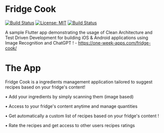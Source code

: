 # Fridge Cook


[![Build Status](https://camo.githubusercontent.com/474a2feaf657f12a6d2f1109a07886ba92fe3d31/68747470733a2f2f696d672e736869656c64732e696f2f62616467652f6275696c642d70617373696e672d627269676874677265656e2e737667)](#)
[![License: MIT](https://img.shields.io/badge/License-MIT-yellow.svg)](https://opensource.org/licenses/MIT)
[![Build Status](https://app.bitrise.io/app/9d89a666389e07e5/status.svg?token=tp64fbpPhzqyUebKWO3QiA&branch=master)](https://app.bitrise.io/app/9d89a666389e07e5)


A sample Flutter app demonstrating the usage of Clean Architecture and Test Driven Development for building iOS & Android applications using Image Recognition and ChatGPT ! - https://one-week-apps.com/fridge-cook/

# The App
Fridge Cook is a ingredients management application tailored to suggest recipes based on your fridge's content!  
 
• Add your ingredients by simply scanning them (image based)

• Access to your fridge's content anytime and manage quantities

• Get automatically a custom list of recipes based on your fridge's content !

• Rate the recipes and get access to other users recipes ratings 

